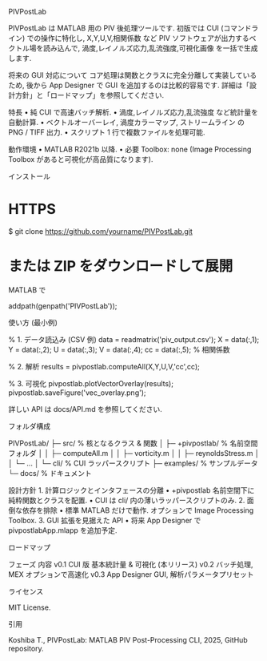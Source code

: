 PIVPostLab

PIVPostLab は MATLAB 用の PIV 後処理ツールです. 初版では CUI (コマンドライン) での操作に特化し, X,Y,U,V,相関係数 など PIV ソフトウェアが出力するベクトル場を読み込んで, 渦度,レイノルズ応力,乱流強度,可視化画像 を一括で生成します.

将来の GUI 対応について
コア処理は関数とクラスに完全分離して実装しているため, 後から App Designer で GUI を追加するのは比較的容易です. 詳細は「設計方針」と「ロードマップ」を参照してください.

特長
	•	純 CUI で高速バッチ解析.
	•	渦度,レイノルズ応力,乱流強度 など統計量を自動計算.
	•	ベクトルオーバーレイ, 渦度カラーマップ, ストリームライン の PNG / TIFF 出力.
	•	スクリプト 1 行で複数ファイルを処理可能.

動作環境
	•	MATLAB R2021b 以降.
	•	必要 Toolbox: none (Image Processing Toolbox があると可視化が高品質になります).

インストール

# HTTPS
$ git clone https://github.com/yourname/PIVPostLab.git
# または ZIP をダウンロードして展開

MATLAB で

addpath(genpath('PIVPostLab'));

使い方 (最小例)

% 1. データ読込み (CSV 例)
data = readmatrix('piv_output.csv');
X = data(:,1); Y = data(:,2);
U = data(:,3); V = data(:,4);
cc = data(:,5);    % 相関係数

% 2. 解析
results = pivpostlab.computeAll(X,Y,U,V,'cc',cc);

% 3. 可視化
pivpostlab.plotVectorOverlay(results);
pivpostlab.saveFigure('vec_overlay.png');

詳しい API は docs/API.md を参照してください.

フォルダ構成

PIVPostLab/
 ├─ src/            % 核となるクラス & 関数
 │   ├─ +pivpostlab/    % 名前空間フォルダ
 │   │   ├─ computeAll.m
 │   │   ├─ vorticity.m
 │   │   ├─ reynoldsStress.m
 │   │   └─ ...
 │   └─ cli/            % CUI ラッパースクリプト
 ├─ examples/       % サンプルデータ
 └─ docs/           % ドキュメント

設計方針
	1.	計算ロジックとインタフェースの分離
	•	+pivpostlab 名前空間下に純粋関数とクラスを配置.
	•	CUI は cli/ 内の薄いラッパースクリプトのみ.
	2.	面倒な依存を排除
	•	標準 MATLAB だけで動作. オプションで Image Processing Toolbox.
	3.	GUI 拡張を見据えた API
	•	将来 App Designer で pivpostlabApp.mlapp を追加予定.

ロードマップ

フェーズ	内容
v0.1	CUI 版 基本統計量 & 可視化 (本リリース)
v0.2	バッチ処理, MEX オプションで高速化
v0.3	App Designer GUI, 解析パラメータプリセット

ライセンス

MIT License.

引用

Koshiba T., PIVPostLab: MATLAB PIV Post-Processing CLI, 2025, GitHub repository.
